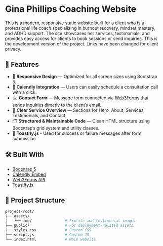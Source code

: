 # Gina Phillips Coaching Website 

This is a modern, responsive static website built for a client who is a professional life coach specializing in burnout recovery, mindset mastery, and ADHD support. 
The site showcases her services, testimonials, and provides easy access for clients to book sessions or send inquiries. This is the development version of the project. Links have been changed for client privacy.

## 🚀 Features

- 🎯 **Responsive Design** — Optimized for all screen sizes using Bootstrap 5.
- 📅 **Calendly Integration** — Users can easily schedule a consultation call with a click.
- ✉️ **Contact Form** — Message form connected via [Web3Forms](https://web3forms.com) that sends inquiries directly to the client’s email.
- 🧠 **Clear Service Overview** — Sections for Hero, About, Services, Testimonials, and Contact.
- 🗂️ **Structured & Maintainable Code** — Clean HTML structure using Bootstrap’s grid system and utility classes.
- 🔔 **Toastify.js** - Used for success or failure messages after form submission

## 🛠️ Built With

- [Bootstrap 5](https://getbootstrap.com)
- [Calendly Embed](https://calendly.com/)
- [Web3Forms API](https://web3forms.com)
- [Toastify.js](https://github.com/apvarun/toastify-js)

## 📁 Project Structure
```bash
project-root/
├── assets/
│   └── img/               # Profile and testimonial images
├── public/                # For deployment-related assets
├── styles.css             # Custom CSS
├── script.js              # Custom JS
└── index.html             # Main website
```
